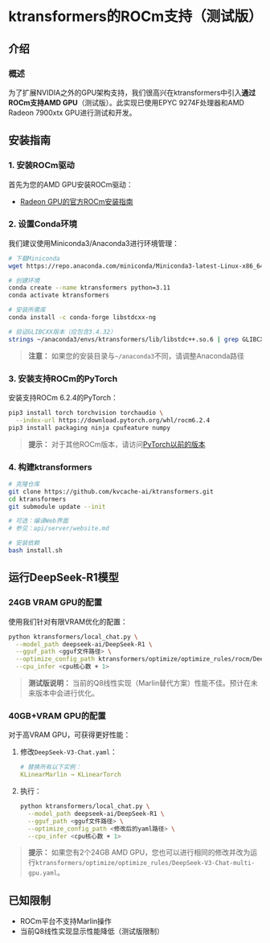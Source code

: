 # ktransformers的ROCm支持（测试版）

## 介绍

### 概述
为了扩展NVIDIA之外的GPU架构支持，我们很高兴在ktransformers中引入**通过ROCm支持AMD GPU**（测试版）。此实现已使用EPYC 9274F处理器和AMD Radeon 7900xtx GPU进行测试和开发。

## 安装指南

### 1. 安装ROCm驱动
首先为您的AMD GPU安装ROCm驱动：
- [Radeon GPU的官方ROCm安装指南](https://rocm.docs.amd.com/projects/radeon/en/latest/docs/install/native_linux/install-radeon.html)

### 2. 设置Conda环境
我们建议使用Miniconda3/Anaconda3进行环境管理：

```bash
# 下载Miniconda
wget https://repo.anaconda.com/miniconda/Miniconda3-latest-Linux-x86_64.sh

# 创建环境
conda create --name ktransformers python=3.11
conda activate ktransformers

# 安装所需库
conda install -c conda-forge libstdcxx-ng

# 验证GLIBCXX版本（应包含3.4.32）
strings ~/anaconda3/envs/ktransformers/lib/libstdc++.so.6 | grep GLIBCXX
```

> **注意：** 如果您的安装目录与`~/anaconda3`不同，请调整Anaconda路径

### 3. 安装支持ROCm的PyTorch
安装支持ROCm 6.2.4的PyTorch：

```bash
pip3 install torch torchvision torchaudio \
  --index-url https://download.pytorch.org/whl/rocm6.2.4
pip3 install packaging ninja cpufeature numpy
```

> **提示：** 对于其他ROCm版本，请访问[PyTorch以前的版本](https://pytorch.org/get-started/previous-versions/)

### 4. 构建ktransformers

```bash
# 克隆仓库
git clone https://github.com/kvcache-ai/ktransformers.git
cd ktransformers
git submodule update --init

# 可选：编译Web界面
# 参见：api/server/website.md

# 安装依赖
bash install.sh
```

## 运行DeepSeek-R1模型

### 24GB VRAM GPU的配置
使用我们针对有限VRAM优化的配置：

```bash
python ktransformers/local_chat.py \
  --model_path deepseek-ai/DeepSeek-R1 \
  --gguf_path <gguf文件路径> \
  --optimize_config_path ktransformers/optimize/optimize_rules/rocm/DeepSeek-V3-Chat.yaml \
  --cpu_infer <cpu核心数 + 1>
```

> **测试版说明：** 当前的Q8线性实现（Marlin替代方案）性能不佳。预计在未来版本中会进行优化。

### 40GB+VRAM GPU的配置
对于高VRAM GPU，可获得更好性能：

1. 修改`DeepSeek-V3-Chat.yaml`：
   ```yaml
   # 替换所有以下实例：
   KLinearMarlin → KLinearTorch
   ```

2. 执行：
   ```bash
   python ktransformers/local_chat.py \
     --model_path deepseek-ai/DeepSeek-R1 \
     --gguf_path <gguf文件路径> \
     --optimize_config_path <修改后的yaml路径> \
     --cpu_infer <cpu核心数 + 1>
   ```
> **提示：** 如果您有2个24GB AMD GPU，您也可以进行相同的修改并改为运行`ktransformers/optimize/optimize_rules/DeepSeek-V3-Chat-multi-gpu.yaml`。

## 已知限制
- ROCm平台不支持Marlin操作
- 当前Q8线性实现显示性能降低（测试版限制） 